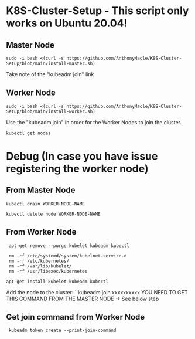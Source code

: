 # K8S-Cluster-Setup - This script only works on Ubuntu 20.04!

## Master Node
```
sudo -i bash <(curl -s https://github.com/AnthonyMacle/K8S-Cluster-Setup/blob/main/install-master.sh)
```
Take note of the "kubeadm join" link

## Worker Node
```
sudo -i bash <(curl -s https://github.com/AnthonyMacle/K8S-Cluster-Setup/blob/main/install-worker.sh)
```

Use the "kubeadm join" in order for the Worker Nodes to join the cluster.

```
kubectl get nodes
```

# Debug (In case you have issue registering the worker node)

## From Master Node
```
kubectl drain WORKER-NODE-NAME
```
```
kubectl delete node WORKER-NODE-NAME
```


## From Worker Node

```
 apt-get remove --purge kubelet kubeadm kubectl
```
```
 rm -rf /etc/systemd/system/kubelnet.service.d
 rm -rf /etc/kubernetes/
 rm -rf /var/lib/kubelet/
 rm -rf /usr/libexec/kubernetes
```
```
apt-get install kubelet kubeadm kubectl 
```
Add the node to the cluster:
`
kubeadm join  xxxxxxxxxx YOU NEED TO GET THIS COMMAND FROM THE MASTER NODE -> See below step

## Get join command from Worker Node

```
 kubeadm token create --print-join-command
```


